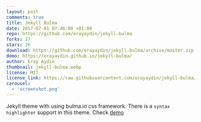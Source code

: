 ```yaml
---
layout: post
comments: true
title: Jekyll Bulma
date: 2017-07-01 07:46:00 +01:00
repo: https://github.com/erayaydin/jekyll-bulma
forks: 17
stars: 26
download: https://github.com/erayaydin/jekyll-bulma/archive/master.zip
demo: https://erayaydin.github.io/jekyll-bulma/
author: Eray Aydın
thumbnail: jekyll-bulma.webp
license: MIT
license_link: https://raw.githubusercontent.com/erayaydin/jekyll-bulma/refs/heads/master/LICENSE
carousel:
  - 'screenshot.png'
---
```


Jekyll theme with using bulma.io css framework. There is a `syntax highlighter` support in this theme. Check [demo](https://erayaydin.github.io/jekyll-bulma)
